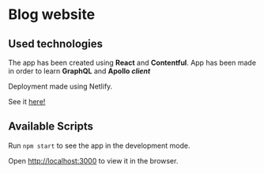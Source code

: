 # Blog website

## Used technologies

The app has been created using **React** and **Contentful**.
App has been made in order to learn **GraphQL** and **Apollo _client_**

Deployment made using Netlify.

See it [here!](https://61920c7d1b080f000808941c--blogwithcontentful.netlify.app/)

## Available Scripts

Run `npm start` to see the app in the development mode.

Open [http://localhost:3000](http://localhost:3000) to view it in the browser.

